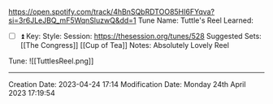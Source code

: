 https://open.spotify.com/track/4hBnSQbRDTOO85HI6FYqva?si=3r6JLeJBQ_mF5WqnSluzwQ&dd=1
Tune Name: Tuttle's Reel
Learned: 
- [ ]  ⏫
Key:
Style: 
Session: https://thesession.org/tunes/528
Suggested Sets: [[The Congress]] [[Cup of Tea]]
Notes: Absolutely Lovely Reel

Tune:
![[TuttlesReel.png]]

---
Creation Date: 2023-04-24 17:14
Modification Date: Monday 24th April 2023 17:19:54